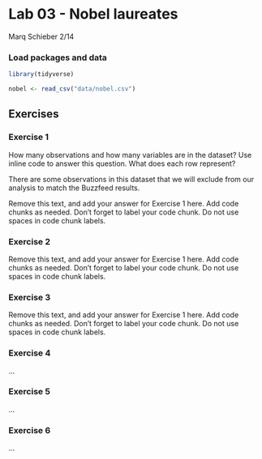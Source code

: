 Lab 03 - Nobel laureates
================
Marq Schieber
2/14

### Load packages and data

``` r
library(tidyverse) 
```

``` r
nobel <- read_csv("data/nobel.csv")
```

## Exercises

### Exercise 1

How many observations and how many variables are in the dataset? Use
inline code to answer this question. What does each row represent?

There are some observations in this dataset that we will exclude from
our analysis to match the Buzzfeed results.

Remove this text, and add your answer for Exercise 1 here. Add code
chunks as needed. Don’t forget to label your code chunk. Do not use
spaces in code chunk labels.

### Exercise 2

Remove this text, and add your answer for Exercise 1 here. Add code
chunks as needed. Don’t forget to label your code chunk. Do not use
spaces in code chunk labels.

### Exercise 3

Remove this text, and add your answer for Exercise 1 here. Add code
chunks as needed. Don’t forget to label your code chunk. Do not use
spaces in code chunk labels.

### Exercise 4

…

### Exercise 5

…

### Exercise 6

…
